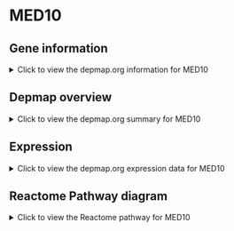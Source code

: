 <h1>MED10</h1>

<h2>Gene information</h2>
<details>
  <summary>Click to view the depmap.org information for MED10</summary>
  <p><a href="https://depmap.org/portal/gene/MED10?tab=about" target="_BLANK">Open page in a new tab...</a></p>
  <iframe src="https://depmap.org/portal/gene/MED10?tab=about" style="border:none;width:100%;height:800px"></iframe>
</details>

<h2>Depmap overview</h2>
<details>
  <summary>Click to view the depmap.org summary for MED10</summary>
  <p><a href="https://depmap.org/portal/gene/MED10?tab=overview" target="_BLANK">Open page in a new tab...</a></p>
  <iframe src="https://depmap.org/portal/gene/MED10?tab=overview" style="border:none;width:100%;height:800px"></iframe>
</details>

<h2>Expression</h2>
<details>
  <summary>Click to view the depmap.org expression data for MED10</summary>
  <p><a href="https://depmap.org/portal/gene/MED10?tab=characterization" target="_BLANK">Open page in a new tab...</a></p>
  <iframe src="https://depmap.org/portal/gene/MED10?tab=characterization" style="border:none;width:100%;height:800px"></iframe>
</details>



<h2>Reactome Pathway diagram</h2>
<details>
  <summary>Click to view the Reactome pathway for MED10</summary>
  <p><a href="https://reactome.org/PathwayBrowser/#/R-HSA-381340" target="_BLANK">Open page in a new tab...</a></p>
  <p>Transcriptional regulation of white adipocyte differentiation</p>
<iframe src="https://reactome.org/PathwayBrowser/#/R-HSA-381340" style="border:none;width:100%;height:800px"></iframe>
</details>



